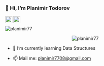 ### 👋 Hi, I’m Planimir Todorov
<a href="https://www.facebook.com/planimir.todorov.todorov/">
  <img align="left" alt="Simeon's Facebook" width="22px" src="https://raw.githubusercontent.com/peterthehan/peterthehan/master/assets/facebook.svg" />
</a>
<p><a href="https://www.linkedin.com/in/planimr-todorov">
  <img align="left" alt="Simeon's LinkedIn" width="22px" src="https://raw.githubusercontent.com/peterthehan/peterthehan/master/assets/linkedin.svg" />
</a>
</br></p>


<span align="right"> <img src="https://github-readme-stats.vercel.app/api?username=planimir77&show_icons=true&theme=gotham" alt="planimir77" /></span>

<span style="display:block;text-align:center"> <img src="https://github-readme-stats.vercel.app/api/top-langs/?username=planimir77&langs_count=8&title_color=fff&icon_color=79ff97&text_color=9f9f9f&bg_color=151515" alt="planimir77" /></span>

- 🌱 I’m currently learning Data Structures

- 📫 Mail me: planimir7708@gmail.com

<!---
planimir77/planimir77 is a ✨ special ✨ repository because its `README.md` (this file) appears on your GitHub profile.
You can click the Preview link to take a look at your changes.
--->
